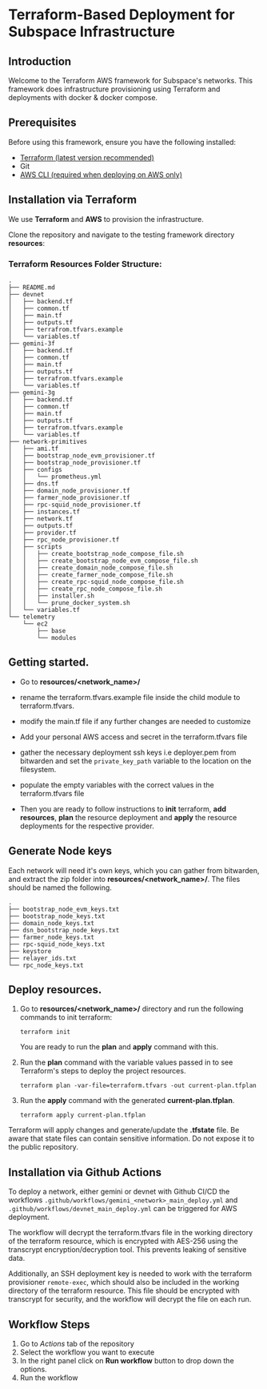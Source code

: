 # Terraform-Based Deployment for Subspace Infrastructure

## Introduction

Welcome to the Terraform AWS framework for Subspace's networks. This framework does infrastructure provisioning using Terraform and deployments with docker & docker compose.

## Prerequisites

Before using this framework, ensure you have the following installed:

- [Terraform (latest version recommended)](https://learn.hashicorp.com/tutorials/terraform/install-cli)
- Git
- [AWS CLI (required when deploying on AWS only)](https://docs.aws.amazon.com/cli/latest/userguide/getting-started-install.html#getting-started-install-instructions)

## Installation via Terraform

We use **Terraform** and **AWS** to provision the infrastructure.

Clone the repository and navigate to the testing framework directory **resources**:

### Terraform Resources Folder Structure:

```
.
├── README.md
├── devnet
│   ├── backend.tf
│   ├── common.tf
│   ├── main.tf
│   ├── outputs.tf
│   ├── terrafrom.tfvars.example
│   └── variables.tf
├── gemini-3f
│   ├── backend.tf
│   ├── common.tf
│   ├── main.tf
│   ├── outputs.tf
│   ├── terrafrom.tfvars.example
│   └── variables.tf
├── gemini-3g
│   ├── backend.tf
│   ├── common.tf
│   ├── main.tf
│   ├── outputs.tf
│   ├── terrafrom.tfvars.example
│   └── variables.tf
├── network-primitives
│   ├── ami.tf
│   ├── bootstrap_node_evm_provisioner.tf
│   ├── bootstrap_node_provisioner.tf
│   ├── configs
│   │   └── prometheus.yml
│   ├── dns.tf
│   ├── domain_node_provisioner.tf
│   ├── farmer_node_provisioner.tf
│   ├── rpc-squid_node_provisioner.tf
│   ├── instances.tf
│   ├── network.tf
│   ├── outputs.tf
│   ├── provider.tf
│   ├── rpc_node_provisioner.tf
│   ├── scripts
│   │   ├── create_bootstrap_node_compose_file.sh
│   │   ├── create_bootstrap_node_evm_compose_file.sh
│   │   ├── create_domain_node_compose_file.sh
│   │   ├── create_farmer_node_compose_file.sh
│   │   ├── create_rpc-squid_node_compose_file.sh
│   │   ├── create_rpc_node_compose_file.sh
│   │   ├── installer.sh
│   │   └── prune_docker_system.sh
│   └── variables.tf
└── telemetry
    └── ec2
        ├── base
        └── modules
```

## Getting started.

- Go to **resources/<network_name>/**
- rename the terraform.tfvars.example file inside the child module to terraform.tfvars.
- modify the main.tf file if any further changes are needed to customize
- Add your personal AWS access and secret in the terraform.tfvars file
- gather the necessary deployment ssh keys i.e deployer.pem from bitwarden and set the `private_key_path` variable to the location on the filesystem.
- populate the empty variables with the correct values in the terraform.tfvars file

- Then you are ready to follow instructions to **init** terraform, **add resources**, **plan** the resource deployment and **apply** the resource deployments for the respective provider.

## Generate Node keys

Each network will need it's own keys, which you can gather from bitwarden, and extract the zip folder into **resources/<network_name>/**. The files should be named the following.

```
.
├── bootstrap_node_evm_keys.txt
├── bootstrap_node_keys.txt
├── domain_node_keys.txt
├── dsn_bootstrap_node_keys.txt
├── farmer_node_keys.txt
├── rpc-squid_node_keys.txt
├── keystore
├── relayer_ids.txt
└── rpc_node_keys.txt
```

## Deploy resources.

1. Go to **resources/<network_name>/** directory and run the following commands to init terraform:

   ```
   terraform init
   ```

   You are ready to run the **plan** and **apply** command with this.

2. Run the **plan** command with the variable values passed in to see Terraform's steps to deploy the project resources.

   ```SH
   terraform plan -var-file=terraform.tfvars -out current-plan.tfplan
   ```

3. Run the **apply** command with the generated **current-plan.tfplan**.

   ```SH
   terraform apply current-plan.tfplan
   ```

Terraform will apply changes and generate/update the **.tfstate** file.
Be aware that state files can contain sensitive information. Do not expose it to the public repository.

## Installation via Github Actions

To deploy a network, either gemini or devnet with Github CI/CD the workflows `.github/workflows/gemini_<network>_main_deploy.yml` and `.github/workflows/devnet_main_deploy.yml` can be triggered for AWS deployment.

The workflow will decrypt the terraform.tfvars file in the working directory of the terraform resource, which is encrypted with AES-256 using the transcrypt encryption/decryption tool. This prevents leaking of sensitive data.

Additionally, an SSH deployment key is needed to work with the terraform provisioner `remote-exec`, which should also be included in the working directory of the terraform resource. This file should be encrypted with transcrypt for security,
and the workflow will decrypt the file on each run.

## Workflow Steps

1. Go to _Actions_ tab of the repository
2. Select the workflow you want to execute
3. In the right panel click on **Run workflow** button to drop down the options.
4. Run the workflow
